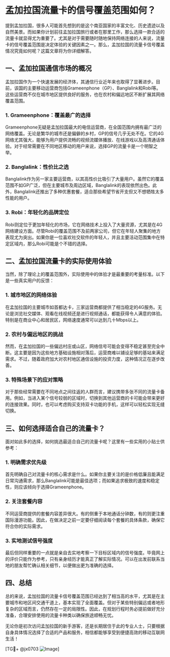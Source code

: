 # 孟加拉国流量卡的信号覆盖范围如何？

提到孟加拉国，很多人可能首先想到的是这个南亚国家的丰富文化、历史遗迹以及自然美景。而如果你计划前往孟加拉国旅行或者在那里工作，那么选择一款合适的流量卡就显得尤为重要了。尤其是对于需要随时随地保持网络连接的人来说，流量卡的信号覆盖范围是决定体验的关键因素之一。那么，孟加拉国的流量卡信号覆盖情况究竟如何呢？这篇文章将为你详细解答。

## 一、孟加拉国通信市场的概况

孟加拉国作为一个快速发展的经济体，其通信行业近年来也取得了显著进步。目前，该国的主要移动运营商包括Grameenphone（GP）、Banglalink和Robi等。这些运营商不仅在城市地区提供良好的服务，也在农村和偏远地区不断扩展其网络覆盖范围。

### 1. Grameenphone：覆盖最广的选择
Grameenphone无疑是孟加拉国最大的电信运营商，在全国范围内拥有最广泛的网络覆盖。无论是繁华的城市还是偏僻的乡村，GP的信号几乎无处不在。它的4G网络尤其强大，能够为用户提供流畅的视频流媒体播放、在线游戏以及高清通话体验。对于经常需要在不同地区移动的用户来说，选择GP的流量卡是一个明智之举。

### 2. Banglalink：性价比之选
Banglalink作为另一家主要运营商，以其高性价比吸引了大量用户。虽然它的覆盖范围不如GP广泛，但在主要城市及周边区域，Banglalink的表现依然出色。此外，Banglalink还推出了多种优惠套餐，适合那些希望节省开支但又不想牺牲太多性能的用户。

### 3. Robi：年轻化的品牌定位
Robi则定位于更加年轻化的市场，它在网络技术上投入了大量资源，尤其是在4G网络建设方面。尽管Robi的覆盖范围不及前两家公司，但它在年轻人聚集的地方表现尤为突出。如果你是一位喜欢社交软件的年轻人，并且主要活动范围集中在特定区域内，那么Robi可能是个不错的选择。

## 二、孟加拉国流量卡的实际使用体验

当然，除了理论上的覆盖范围外，实际使用中的体验才是最重要的考量标准。以下是一些真实用户的反馈：

### 1. 城市地区的网络体验
在孟加拉国的主要城市如首都达卡，三家运营商都提供了相当稳定的4G服务。无论是浏览社交媒体、观看在线视频还是进行视频通话，都能获得令人满意的体验。特别是在商业中心和居民区，网络速度通常可以达到几十Mbps以上。

### 2. 农村与偏远地区的挑战
然而，在孟加拉国的一些偏远村庄或山区，网络信号可能会变得不稳定甚至完全中断。这主要是因为这些地方基础设施相对落后，运营商难以铺设足够的基站来满足需求。不过，随着政府加大对农村地区通信设施的投资力度，这种情况正在逐步改善。

### 3. 特殊场景下的应对策略
对于那些经常需要在不同地点之间往返的人群而言，建议携带多张不同的流量卡备用。例如，当进入某个信号较弱的区域时，切换到其他运营商的卡可能会带来更好的连接效果。同时，也可以考虑购买支持双卡功能的手机，这样可以轻松实现无缝切换。

## 三、如何选择适合自己的流量卡？

面对如此多的选择，如何挑选最适合自己的流量卡呢？这里有一些实用的小贴士供参考：

### 1. 明确需求优先级
首先明确自己对流量卡的核心需求是什么。如果你主要关注的是价格低廉且能满足日常沟通需求，那么Banglalink可能是最佳选项；而如果追求极致的速度和稳定性，则应该倾向于选择Grameenphone。

### 2. 关注套餐内容
不同运营商提供的套餐内容差异很大。有的侧重于本地通话分钟数，有的则更注重国际漫游功能。因此，在做决定之前一定要仔细阅读每个套餐的具体条款，确保它符合你的实际需求。

### 3. 实地测试信号强度
最后但同样重要的一点就是亲自去实地考察一下目标区域内的信号强度。毕竟网上的评价只能作为参考，只有亲身经历才能真正了解实际情况。可以在出发前联系当地的朋友帮忙确认相关细节，以便做出更为准确的选择。

## 四、总结

总的来说，孟加拉国的流量卡信号覆盖范围已经达到了相当高的水平，尤其是在主要城市和地区间交通干道上，基本实现了全面覆盖。但对于某些特别偏远或者地形复杂的区域而言，仍然存在一定的局限性。因此，在规划行程时务必提前做好充分准备，合理安排使用的流量卡种类以确保旅途顺畅无忧。

无论你是初次访问孟加拉国的新手游客，还是长期居住于此的专业人士，只要根据自身具体情况选择了合适的产品和服务，相信都能够享受到便捷高效的移动互联网生活！

[TG💪+ @jx0703 ![Image](https://github.com/user-attachments/assets/dbca1d08-cadb-493c-b0ec-ad6f7a83f270)]